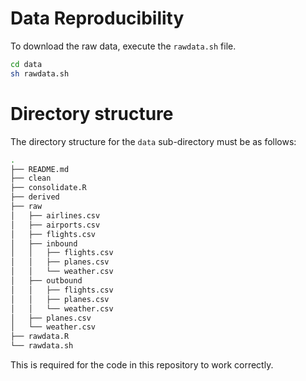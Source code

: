 # Data Reproducibility

To download the raw data, execute the `rawdata.sh` file.

```sh
cd data
sh rawdata.sh
```

# Directory structure

The directory structure for the `data` sub-directory must be as follows:

```sh
.
├── README.md
├── clean
├── consolidate.R
├── derived
├── raw
│   ├── airlines.csv
│   ├── airports.csv
│   ├── flights.csv
│   ├── inbound
│   │   ├── flights.csv
│   │   ├── planes.csv
│   │   └── weather.csv
│   ├── outbound
│   │   ├── flights.csv
│   │   ├── planes.csv
│   │   └── weather.csv
│   ├── planes.csv
│   └── weather.csv
├── rawdata.R
└── rawdata.sh

```

This is required for the code in this repository to work correctly.